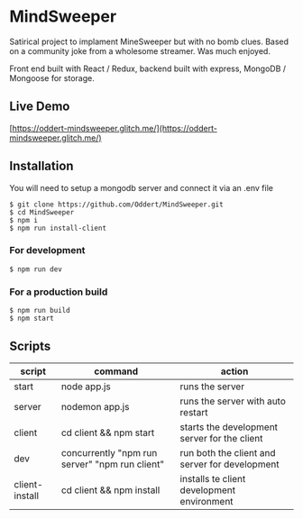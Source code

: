 # MindSweeper

Satirical project to implament MineSweeper but with no bomb clues. Based on a community joke from a wholesome streamer. Was much enjoyed.

Front end built with React / Redux, backend built with express, MongoDB / Mongoose for storage.

## Live Demo
[https://oddert-mindsweeper.glitch.me/](https://oddert-mindsweeper.glitch.me/)

## Installation
You will need to setup a mongodb server and connect it via an .env file
```
$ git clone https://github.com/Oddert/MindSweeper.git
$ cd MindSweeper
$ npm i
$ npm run install-client
```
### For development
```
$ npm run dev
```
### For a production build
```
$ npm run build
$ npm start
```

## Scripts
| script | command                                        | action
|--------|------------------------------------------------|------------------------------------------------|
| start  | node app.js                                    | runs the server                                |
| server | nodemon app.js                                 | runs the server with auto restart              |
| client | cd client && npm start                         | starts the development server for the client   |
| dev    | concurrently "npm run server" "npm run client" | run both the client and server for development |
| client-install | cd client && npm install | installs te client development environment |